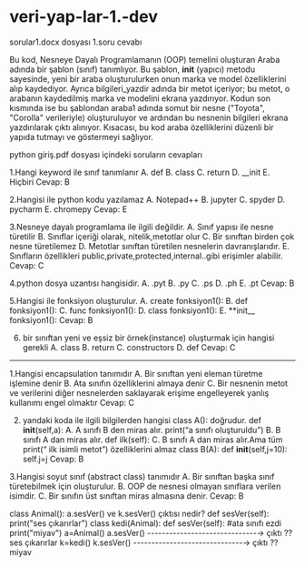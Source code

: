 # veri-yap-lar-1.-dev

sorular1.docx dosyası 1.soru cevabı

Bu kod, Nesneye Dayalı Programlamanın (OOP) temelini oluşturan Araba adında bir şablon (sınıf) tanımlıyor. Bu şablon, __init__ (yapıcı) metodu sayesinde, yeni bir araba oluşturulurken onun marka ve model özelliklerini alıp kaydediyor. Ayrıca bilgileri_yazdir adında bir metot içeriyor; bu metot, o arabanın kaydedilmiş marka ve modelini ekrana yazdırıyor. Kodun son kısmında ise bu şablondan araba1 adında somut bir nesne ("Toyota", "Corolla" verileriyle) oluşturuluyor ve ardından bu nesnenin bilgileri ekrana yazdırılarak çıktı alınıyor. Kısacası, bu kod araba özelliklerini düzenli bir yapıda tutmayı ve göstermeyi sağlıyor.


python giriş.pdf dosyası içindeki soruların cevapları

1.Hangi keyword ile sınıf tanımlanır
A. def
B. class
C. return
D. __init
E. Hiçbiri
Cevap: B

2.Hangisi ile python kodu yazılamaz
A. Notepad++
B. jupyter
C. spyder
D. pycharm
E. chromepy
Cevap: E

3.Nesneye dayalı programlama ile ilgili değildir.
A. Sınıf yapısı ile nesne türetilir
B. Sınıflar içeriği olarak, nitelik,metotlar olur
C. Bir sınıftan birden çok nesne türetilemez
D. Metotlar sınıftan türetilen nesnelerin davranışlarıdır.
E. Sınıfların özellikleri public,private,protected,internal..gibi erişimler alabilir.
Cevap: C

4.python dosya uzantısı hangisidir.
A. .pyt
B. .py
C. .ps
D. .ph
E. .pt
Cevap: B

5.Hangisi ile fonksiyon oluşturulur.
A. create fonksiyon1():
B. def fonksiyon1():
C. func fonksiyon1():
D. class fonksiyon1():
E. **init__ fonksiyon1():
Cevap: B

6. bir sınıftan yeni ve eşsiz bir örnek(instance) oluşturmak için hangisi gerekli
A. class
B. return
C. constructors
D. def
Cevap: C

-------------------------------------------------------------------------------

1.Hangisi encapsulation tanımıdır
A. Bir sınıftan yeni eleman türetme işlemine denir
B. Ata sınıfın özelliklerini almaya denir
C. Bir nesnenin metot ve verilerini diğer nesnelerden saklayarak erişime engelleyerek
yanlış kullanımı engel olmaktır
Cevap: C

2. yandaki koda ile ilgili bilgilerden hangisi                      class A():
doğrudur.                                                             def __init__(self,a):
A. A sınıfı B den miras alır.                                           print(“a sınıfı oluşturuldu”)
B. B sınıfı A dan miras alır.                                         def ilk(self):
C. B sınıfı A dan miras alır.Ama tüm                                    print(“ ilk isimli metot”)
özelliklerini almaz                                                 class B(A):
                                                                      def __init__(self,j=10):
                                                                        self.j=j
 Cevap: B

3.Hangisi soyut sınıf (abstract class) tanımıdır
A. Bir sınıftan başka sınıf türetebilmek için oluşturulur.
B. OOP de nesnesi olmayan sınıflara verilen isimdir.
C. Bir sınıfın üst sınıftan miras almasına denir.
Cevap: B 

class Animal(): a.sesVer() ve k.sesVer() çıktısı nedir?
def sesVer(self):
print("ses çıkarırlar")
class kedi(Animal):
def sesVer(self): #ata sınıfı ezdi
print("miyav")
a=Animal()
a.sesVer() ------------------------------→ çıktı ??   ses çıkarırlar
k=kedi()
k.sesVer() ------------------------------→ çıktı ??   miyav

